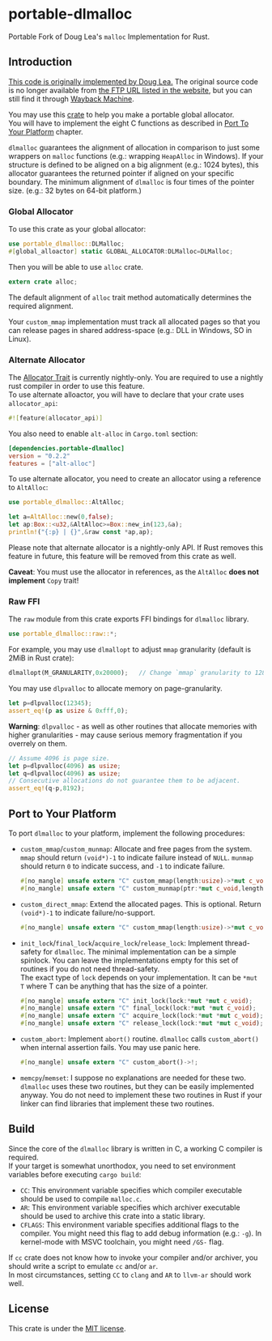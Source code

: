 # portable-dlmalloc
Portable Fork of Doug Lea's `malloc` Implementation for Rust.

## Introduction
[This code is originally implemented by Doug Lea.](https://gee.cs.oswego.edu/dl/html/malloc.html) The original source code is no longer available from [the FTP URL listed in the website](ftp://g.oswego.edu/pub/misc/malloc.c), but you can still find it through [Wayback Machine](https://web.archive.org/web/20190530015756/ftp://g.oswego.edu/pub/misc/malloc.c).

You may use this [crate](https://crates.io/crates/portable-dlmalloc) to help you make a portable global allocator. \
You will have to implement the eight C functions as described in [Port To Your Platform](#port-to-your-platform) chapter.

`dlmalloc` guarantees the alignment of allocation in comparison to just some wrappers on `malloc` functions (e.g.: wrapping `HeapAlloc` in Windows). If your structure is defined to be aligned on a big alignment (e.g.: 1024 bytes), this allocator guarantees the returned pointer if aligned on your specific boundary. The minimum alignment of `dlmalloc` is four times of the pointer size. (e.g.: 32 bytes on 64-bit platform.)

### Global Allocator
To use this crate as your global allocator:
```Rust
use portable_dlmalloc::DLMalloc;
#[global_alloactor] static GLOBAL_ALLOCATOR:DLMalloc=DLMalloc;
```
Then you will be able to use `alloc` crate.
```Rust
extern crate alloc;
```

The default alignment of `alloc` trait method automatically determines the required alignment.

Your `custom_mmap` implementation must track all allocated pages so that you can release pages in shared address-space (e.g.: DLL in Windows, SO in Linux).

### Alternate Allocator
The [Allocator Trait](https://doc.rust-lang.org/alloc/alloc/trait.Allocator.html) is currently nightly-only. You are required to use a nightly rust compiler in order to use this feature. \
To use alternate alloactor, you will have to declare that your crate uses `allocator_api`:
```Rust
#![feature(allocator_api)]
```
You also need to enable `alt-alloc` in `Cargo.toml` section:
```toml
[dependencies.portable-dlmalloc]
version = "0.2.2"
features = ["alt-alloc"]
```
To use alternate allocator, you need to create an allocator using a reference to `AltAlloc`:
```Rust
use portable_dlmalloc::AltAlloc;

let a=AltAlloc::new(0,false);
let ap:Box::<u32,&AltAlloc>=Box::new_in(123,&a);
println!("{:p} | {}",&raw const *ap,ap);
```
Please note that alternate allocator is a nightly-only API. If Rust removes this feature in future, this feature will be removed from this crate as well.

**Caveat**: You must use the allocator in references, as the `AltAlloc` **does not implement** `Copy` trait!

### Raw FFI
The `raw` module from this crate exports FFI bindings for `dlmalloc` library.
```Rust
use portable_dlmalloc::raw::*;
```
For example, you may use `dlmallopt` to adjust `mmap` granularity (default is 2MiB in Rust crate):
```Rust
dlmallopt(M_GRANULARITY,0x20000);	// Change `mmap` granularity to 128KiB.
```
You may use `dlpvalloc` to allocate memory on page-granularity.
```Rust
let p=dlpvalloc(12345);
assert_eq!(p as usize & 0xfff,0);
```
**Warning**: `dlpvalloc` - as well as other routines that allocate memories with higher granularities - may cause serious memory fragmentation if you overrely on them.
```Rust
// Assume 4096 is page size.
let p=dlpvalloc(4096) as usize;
let q=dlpvalloc(4096) as usize;
// Consecutive allocations do not guarantee them to be adjacent.
assert_eq!(q-p,8192);
```

## Port to Your Platform
To port `dlmalloc` to your platform, implement the following procedures:

- `custom_mmap`/`custom_munmap`: Allocate and free pages from the system. `mmap` should return `(void*)-1` to indicate failure instead of `NULL`. `munmap` should return `0` to indicate success, and `-1` to indicate failure.
	```Rust
	#[no_mangle] unsafe extern "C" custom_mmap(length:usize)->*mut c_void;
	#[no_mangle] unsafe extern "C" custom_munmap(ptr:*mut c_void,length:usize)->i32;
	```
- `custom_direct_mmap`: Extend the allocated pages. This is optional. Return `(void*)-1` to indicate failure/no-support.
	```Rust
	#[no_mangle] unsafe extern "C" custom_mmap(length:usize)->*mut c_void;
	```
- `init_lock`/`final_lock`/`acquire_lock`/`release_lock`: Implement thread-safety for `dlmalloc`. The minimal implementation can be a simple spinlock. You can leave the implementations empty for this set of routines if you do not need thread-safety. \
	The exact type of `lock` depends on your implementation. It can be `*mut T` where T can be anything that has the size of a pointer.
	```Rust
	#[no_mangle] unsafe extern "C" init_lock(lock:*mut *mut c_void);    // Initialize the mutex.
	#[no_mangle] unsafe extern "C" final_lock(lock:*mut *mut c_void);   // Finalize the mutex.
	#[no_mangle] unsafe extern "C" acquire_lock(lock:*mut *mut c_void); // Acquire the mutex.
	#[no_mangle] unsafe extern "C" release_lock(lock:*mut *mut c_void); // Release the mutex.
	```
- `custom_abort`: Implement `abort()` routine. `dlmalloc` calls `custom_abort()` when internal assertion fails. You may use panic here.
	```Rust
	#[no_mangle] unsafe extern "C" custom_abort()->!;
	```
- `memcpy`/`memset`: I suppose no explanations are needed for these two. `dlmalloc` uses these two routines, but they can be easily implemented anyway. You do not need to implement these two routines in Rust if your linker can find libraries that implement these two routines.

## Build
Since the core of the `dlmalloc` library is written in C, a working C compiler is required. \
If your target is somewhat unorthodox, you need to set environment variables before executing `cargo build`:

- `CC`: This environment variable specifies which compiler executable should be used to compile `malloc.c`.
- `AR`: This environment variable specifies which archiver executable should be used to archive this crate into a static library.
- `CFLAGS`: This environment variable specifies additional flags to the compiler. You might need this flag to add debug information (e.g.: `-g`). In kernel-mode with MSVC toolchain, you might need `/GS-` flag.

If `cc` crate does not know how to invoke your compiler and/or archiver, you should write a script to emulate `cc` and/or `ar`. \
In most circumstances, setting `CC` to `clang` and `AR` to `llvm-ar` should work well.

## License
This crate is under the [MIT license](./license.txt).